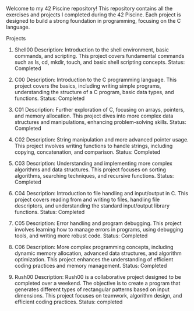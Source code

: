 Welcome to my 42 Piscine repository! This repository contains all the exercises and projects I completed during the 42 Piscine. Each project is designed to build a strong foundation in programming, focusing on the C language.

Projects

1. Shell00
Description: Introduction to the shell environment, basic commands, and scripting. This project covers fundamental commands such as ls, cd, mkdir, touch, and basic shell scripting concepts.
Status: Completed

2. C00
Description: Introduction to the C programming language. This project covers the basics, including writing simple programs, understanding the structure of a C program, basic data types, and functions.
Status: Completed

3. C01
Description: Further exploration of C, focusing on arrays, pointers, and memory allocation. This project dives into more complex data structures and manipulations, enhancing problem-solving skills.
Status: Completed

4. C02
Description: String manipulation and more advanced pointer usage. This project involves writing functions to handle strings, including copying, concatenation, and comparison.
Status: Completed

5. C03
Description: Understanding and implementing more complex algorithms and data structures. This project focuses on sorting algorithms, searching techniques, and recursive functions.
Status: Completed

6. C04
Description: Introduction to file handling and input/output in C. This project covers reading from and writing to files, handling file descriptors, and understanding the standard input/output library functions.
Status: Completed

7. C05
Description: Error handling and program debugging. This project involves learning how to manage errors in programs, using debugging tools, and writing more robust code.
Status: Completed

8. C06
Description: More complex programming concepts, including dynamic memory allocation, advanced data structures, and algorithm optimization. This project enhances the understanding of efficient coding practices and memory management.
Status: Completed

9. Rush00
Description: Rush00 is a collaborative project designed to be completed over a weekend. The objective is to create a program that generates different types of rectangular patterns based on input dimensions. This project focuses on teamwork, algorithm design, and efficient coding practices.
Status: completed
